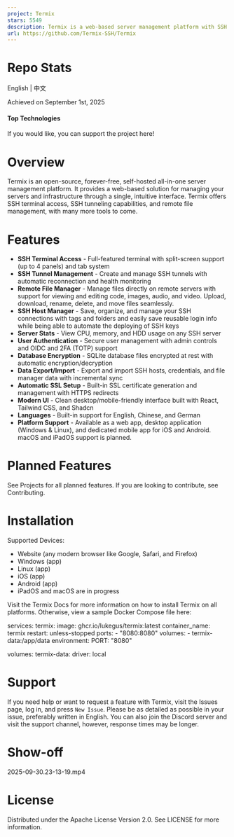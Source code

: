```yaml
---
project: Termix
stars: 5549
description: Termix is a web-based server management platform with SSH terminal, tunneling, and file editing capabilities.
url: https://github.com/Termix-SSH/Termix
---
```


Repo Stats
==========

English | 中文

  
Achieved on September 1st, 2025

#### Top Technologies

  

If you would like, you can support the project here!  

Overview
========

Termix is an open-source, forever-free, self-hosted all-in-one server management platform. It provides a web-based solution for managing your servers and infrastructure through a single, intuitive interface. Termix offers SSH terminal access, SSH tunneling capabilities, and remote file management, with many more tools to come.

Features
========

-   **SSH Terminal Access** - Full-featured terminal with split-screen support (up to 4 panels) and tab system
-   **SSH Tunnel Management** - Create and manage SSH tunnels with automatic reconnection and health monitoring
-   **Remote File Manager** - Manage files directly on remote servers with support for viewing and editing code, images, audio, and video. Upload, download, rename, delete, and move files seamlessly.
-   **SSH Host Manager** - Save, organize, and manage your SSH connections with tags and folders and easily save reusable login info while being able to automate the deploying of SSH keys
-   **Server Stats** - View CPU, memory, and HDD usage on any SSH server
-   **User Authentication** - Secure user management with admin controls and OIDC and 2FA (TOTP) support
-   **Database Encryption** - SQLite database files encrypted at rest with automatic encryption/decryption
-   **Data Export/Import** - Export and import SSH hosts, credentials, and file manager data with incremental sync
-   **Automatic SSL Setup** - Built-in SSL certificate generation and management with HTTPS redirects
-   **Modern UI** - Clean desktop/mobile-friendly interface built with React, Tailwind CSS, and Shadcn
-   **Languages** - Built-in support for English, Chinese, and German
-   **Platform Support** - Available as a web app, desktop application (Windows & Linux), and dedicated mobile app for iOS and Android. macOS and iPadOS support is planned.

Planned Features
================

See Projects for all planned features. If you are looking to contribute, see Contributing.

Installation
============

Supported Devices:

-   Website (any modern browser like Google, Safari, and Firefox)
-   Windows (app)
-   Linux (app)
-   iOS (app)
-   Android (app)
-   iPadOS and macOS are in progress

Visit the Termix Docs for more information on how to install Termix on all platforms. Otherwise, view a sample Docker Compose file here:

services:
  termix:
    image: ghcr.io/lukegus/termix:latest
    container\_name: termix
    restart: unless-stopped
    ports:
      - "8080:8080"
    volumes:
      - termix-data:/app/data
    environment:
      PORT: "8080"

volumes:
  termix-data:
    driver: local

Support
=======

If you need help or want to request a feature with Termix, visit the Issues page, log in, and press `New Issue`. Please be as detailed as possible in your issue, preferably written in English. You can also join the Discord server and visit the support channel, however, response times may be longer.

Show-off
========

2025-09-30.23-13-19.mp4

License
=======

Distributed under the Apache License Version 2.0. See LICENSE for more information.

